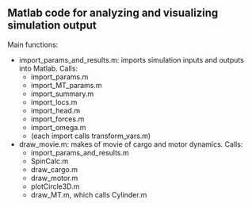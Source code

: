 ## Matlab code for analyzing and visualizing simulation output

Main functions:
* import_params_and_results.m: imports simulation inputs and outputs into Matlab. Calls:
    * import_params.m
    * import_MT_params.m
    * import_summary.m
    * import_locs.m
    * import_head.m
    * import_forces.m
    * import_omega.m
    * (each import calls transform_vars.m)
* draw_movie.m: makes of movie of cargo and motor dynamics. Calls:
    * import_params_and_results.m
    * SpinCalc.m
    * draw_cargo.m
    * draw_motor.m
    * plotCircle3D.m
    * draw_MT.m, which calls Cylinder.m
